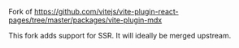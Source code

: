 Fork of https://github.com/vitejs/vite-plugin-react-pages/tree/master/packages/vite-plugin-mdx

This fork adds support for SSR. It will ideally be merged upstream.
